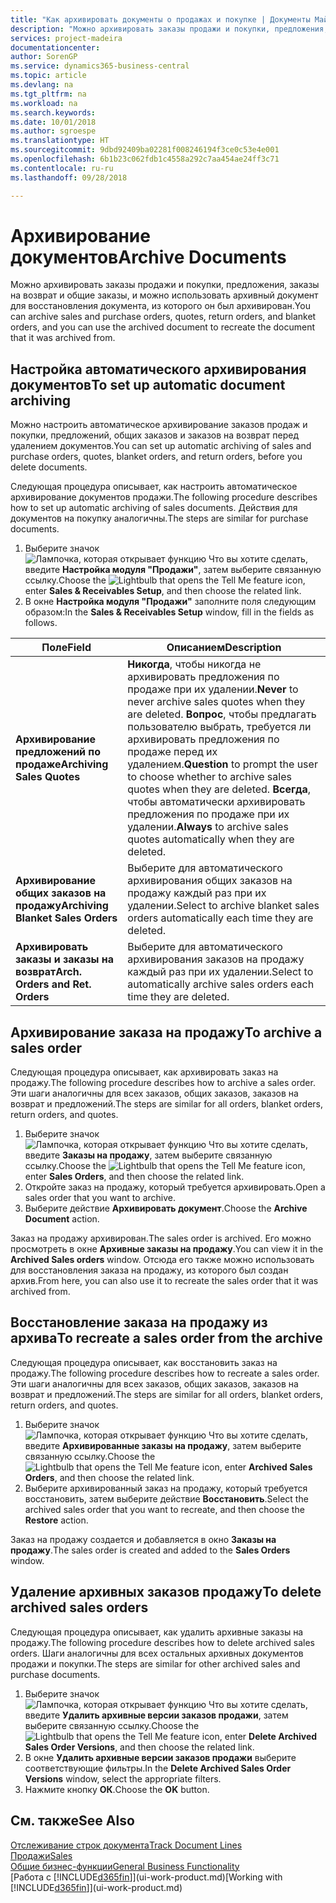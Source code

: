 ```yaml
---
title: "Как архивировать документы о продажах и покупке | Документы Майкрософт"
description: "Можно архивировать заказы продажи и покупки, предложения, заказы на возврат и общие заказы, и можно использовать архивный документ для восстановления документа, из которого он был архивирован."
services: project-madeira
documentationcenter: 
author: SorenGP
ms.service: dynamics365-business-central
ms.topic: article
ms.devlang: na
ms.tgt_pltfrm: na
ms.workload: na
ms.search.keywords: 
ms.date: 10/01/2018
ms.author: sgroespe
ms.translationtype: HT
ms.sourcegitcommit: 9dbd92409ba02281f008246194f3ce0c53e4e001
ms.openlocfilehash: 6b1b23c062fdb1c4558a292c7aa454ae24ff3c71
ms.contentlocale: ru-ru
ms.lasthandoff: 09/28/2018

---
```

# <a name="archive-documents"></a><span data-ttu-id="54c81-103">Архивирование документов</span><span class="sxs-lookup"><span data-stu-id="54c81-103">Archive Documents</span></span>
<span data-ttu-id="54c81-104">Можно архивировать заказы продажи и покупки, предложения, заказы на возврат и общие заказы, и можно использовать архивный документ для восстановления документа, из которого он был архивирован.</span><span class="sxs-lookup"><span data-stu-id="54c81-104">You can archive sales and purchase orders, quotes, return orders, and blanket orders, and you can use the archived document to recreate the document that it was archived from.</span></span>

## <a name="to-set-up-automatic-document-archiving"></a><span data-ttu-id="54c81-105">Настройка автоматического архивирования документов</span><span class="sxs-lookup"><span data-stu-id="54c81-105">To set up automatic document archiving</span></span>  
<span data-ttu-id="54c81-106">Можно настроить автоматическое архивирование заказов продаж и покупки, предложений, общих заказов и заказов на возврат перед удалением документов.</span><span class="sxs-lookup"><span data-stu-id="54c81-106">You can set up automatic archiving of sales and purchase orders, quotes, blanket orders, and return orders, before you delete documents.</span></span>

<span data-ttu-id="54c81-107">Следующая процедура описывает, как настроить автоматическое архивирование документов продажи.</span><span class="sxs-lookup"><span data-stu-id="54c81-107">The following procedure describes how to set up automatic archiving of sales documents.</span></span> <span data-ttu-id="54c81-108">Действия для документов на покупку аналогичны.</span><span class="sxs-lookup"><span data-stu-id="54c81-108">The steps are similar for purchase documents.</span></span>
1.  <span data-ttu-id="54c81-109">Выберите значок ![Лампочка, которая открывает функцию Что вы хотите сделать](media/ui-search/search_small.png "Что вы хотите сделать"), введите **Настройка модуля "Продажи"**, затем выберите связанную ссылку.</span><span class="sxs-lookup"><span data-stu-id="54c81-109">Choose the ![Lightbulb that opens the Tell Me feature](media/ui-search/search_small.png "Tell me what you want to do") icon, enter **Sales & Receivables Setup**, and then choose the related link.</span></span>
2. <span data-ttu-id="54c81-110">В окне **Настройка модуля "Продажи"** заполните поля следующим образом:</span><span class="sxs-lookup"><span data-stu-id="54c81-110">In the **Sales & Receivables Setup** window, fill in the fields as follows.</span></span>

|<span data-ttu-id="54c81-111">Поле</span><span class="sxs-lookup"><span data-stu-id="54c81-111">Field</span></span>|<span data-ttu-id="54c81-112">Описанием</span><span class="sxs-lookup"><span data-stu-id="54c81-112">Description</span></span>|
|-----|-----------|
|<span data-ttu-id="54c81-113">**Архивирование предложений по продаже**</span><span class="sxs-lookup"><span data-stu-id="54c81-113">**Archiving Sales Quotes**</span></span>|<span data-ttu-id="54c81-114">**Никогда**, чтобы никогда не архивировать предложения по продаже при их удалении.</span><span class="sxs-lookup"><span data-stu-id="54c81-114">**Never** to never archive sales quotes when they are deleted.</span></span> <span data-ttu-id="54c81-115">**Вопрос**, чтобы предлагать пользователю выбрать, требуется ли архивировать предложения по продаже перед их удалением.</span><span class="sxs-lookup"><span data-stu-id="54c81-115">**Question** to prompt the user to choose whether to archive sales quotes when they are deleted.</span></span> <span data-ttu-id="54c81-116">**Всегда**, чтобы автоматически архивировать предложения по продаже при их удалении.</span><span class="sxs-lookup"><span data-stu-id="54c81-116">**Always** to archive sales quotes automatically when they are deleted.</span></span>|
|<span data-ttu-id="54c81-117">**Архивирование общих заказов на продажу**</span><span class="sxs-lookup"><span data-stu-id="54c81-117">**Archiving Blanket Sales Orders**</span></span>|<span data-ttu-id="54c81-118">Выберите для автоматического архивирования общих заказов на продажу каждый раз при их удалении.</span><span class="sxs-lookup"><span data-stu-id="54c81-118">Select to archive blanket sales orders automatically each time they are deleted.</span></span>|
|<span data-ttu-id="54c81-119">**Архивировать заказы и заказы на возврат**</span><span class="sxs-lookup"><span data-stu-id="54c81-119">**Arch. Orders and Ret. Orders**</span></span>|<span data-ttu-id="54c81-120">Выберите для автоматического архивирования заказов на продажу каждый раз при их удалении.</span><span class="sxs-lookup"><span data-stu-id="54c81-120">Select to automatically archive sales orders each time they are deleted.</span></span>|

## <a name="to-archive-a-sales-order"></a><span data-ttu-id="54c81-121">Архивирование заказа на продажу</span><span class="sxs-lookup"><span data-stu-id="54c81-121">To archive a sales order</span></span>
<span data-ttu-id="54c81-122">Следующая процедура описывает, как архивировать заказ на продажу.</span><span class="sxs-lookup"><span data-stu-id="54c81-122">The following procedure describes how to archive a sales order.</span></span> <span data-ttu-id="54c81-123">Эти шаги аналогичны для всех заказов, общих заказов, заказов на возврат и предложений.</span><span class="sxs-lookup"><span data-stu-id="54c81-123">The steps are similar for all orders, blanket orders, return orders, and quotes.</span></span>

1.  <span data-ttu-id="54c81-124">Выберите значок ![Лампочка, которая открывает функцию Что вы хотите сделать](media/ui-search/search_small.png "Что вы хотите сделать"), введите **Заказы на продажу**, затем выберите связанную ссылку.</span><span class="sxs-lookup"><span data-stu-id="54c81-124">Choose the ![Lightbulb that opens the Tell Me feature](media/ui-search/search_small.png "Tell me what you want to do") icon, enter **Sales Orders**, and then choose the related link.</span></span>  
2.  <span data-ttu-id="54c81-125">Откройте заказ на продажу, который требуется архивировать.</span><span class="sxs-lookup"><span data-stu-id="54c81-125">Open a sales order that you want to archive.</span></span>  
3.  <span data-ttu-id="54c81-126">Выберите действие **Архивировать документ**.</span><span class="sxs-lookup"><span data-stu-id="54c81-126">Choose the **Archive Document** action.</span></span>

<span data-ttu-id="54c81-127">Заказ на продажу архивирован.</span><span class="sxs-lookup"><span data-stu-id="54c81-127">The sales order is archived.</span></span> <span data-ttu-id="54c81-128">Его можно просмотреть в окне **Архивные заказы на продажу**.</span><span class="sxs-lookup"><span data-stu-id="54c81-128">You can view it in the **Archived Sales orders** window.</span></span> <span data-ttu-id="54c81-129">Отсюда его также можно использовать для восстановления заказа на продажу, из которого был создан архив.</span><span class="sxs-lookup"><span data-stu-id="54c81-129">From here, you can also use it to recreate the sales order that it was archived from.</span></span>

## <a name="to-recreate-a-sales-order-from-the-archive"></a><span data-ttu-id="54c81-130">Восстановление заказа на продажу из архива</span><span class="sxs-lookup"><span data-stu-id="54c81-130">To recreate a sales order from the archive</span></span>
<span data-ttu-id="54c81-131">Следующая процедура описывает, как восстановить заказ на продажу.</span><span class="sxs-lookup"><span data-stu-id="54c81-131">The following procedure describes how to recreate a sales order.</span></span> <span data-ttu-id="54c81-132">Эти шаги аналогичны для всех заказов, общих заказов, заказов на возврат и предложений.</span><span class="sxs-lookup"><span data-stu-id="54c81-132">The steps are similar for all orders, blanket orders, return orders, and quotes.</span></span>

1.  <span data-ttu-id="54c81-133">Выберите значок ![Лампочка, которая открывает функцию Что вы хотите сделать](media/ui-search/search_small.png "Что вы хотите сделать"), введите **Архивированные заказы на продажу**, затем выберите связанную ссылку.</span><span class="sxs-lookup"><span data-stu-id="54c81-133">Choose the ![Lightbulb that opens the Tell Me feature](media/ui-search/search_small.png "Tell me what you want to do") icon, enter **Archived Sales Orders**, and then choose the related link.</span></span>
2.  <span data-ttu-id="54c81-134">Выберите архивированный заказ на продажу, который требуется восстановить, затем выберите действие **Восстановить**.</span><span class="sxs-lookup"><span data-stu-id="54c81-134">Select the archived sales order that you want to recreate, and then choose the **Restore** action.</span></span>  

<span data-ttu-id="54c81-135">Заказ на продажу создается и добавляется в окно **Заказы на продажу**.</span><span class="sxs-lookup"><span data-stu-id="54c81-135">The sales order is created and added to the **Sales Orders** window.</span></span>

## <a name="to-delete-archived-sales-orders"></a><span data-ttu-id="54c81-136">Удаление архивных заказов продажу</span><span class="sxs-lookup"><span data-stu-id="54c81-136">To delete archived sales orders</span></span>
<span data-ttu-id="54c81-137">Следующая процедура описывает, как удалить архивные заказы на продажу.</span><span class="sxs-lookup"><span data-stu-id="54c81-137">The following procedure describes how to delete archived sales orders.</span></span> <span data-ttu-id="54c81-138">Шаги аналогичны для всех остальных архивных документов продажи и покупки.</span><span class="sxs-lookup"><span data-stu-id="54c81-138">The steps are similar for other archived sales and purchase documents.</span></span>

1.  <span data-ttu-id="54c81-139">Выберите значок ![Лампочка, которая открывает функцию Что вы хотите сделать](media/ui-search/search_small.png "Что вы хотите сделать"), введите **Удалить архивные версии заказов продажи**, затем выберите связанную ссылку.</span><span class="sxs-lookup"><span data-stu-id="54c81-139">Choose the ![Lightbulb that opens the Tell Me feature](media/ui-search/search_small.png "Tell me what you want to do") icon, enter **Delete Archived Sales Order Versions**, and then choose the related link.</span></span>  
2.  <span data-ttu-id="54c81-140">В окне **Удалить архивные версии заказов продажи** выберите соответствующие фильтры.</span><span class="sxs-lookup"><span data-stu-id="54c81-140">In the **Delete Archived Sales Order Versions** window, select the appropriate filters.</span></span>  
3.  <span data-ttu-id="54c81-141">Нажмите кнопку **ОК**.</span><span class="sxs-lookup"><span data-stu-id="54c81-141">Choose the **OK** button.</span></span>

## <a name="see-also"></a><span data-ttu-id="54c81-142">См. также</span><span class="sxs-lookup"><span data-stu-id="54c81-142">See Also</span></span>
[<span data-ttu-id="54c81-143">Отслеживание строк документа</span><span class="sxs-lookup"><span data-stu-id="54c81-143">Track Document Lines</span></span>](across-how-to-track-document-lines.md)  
[<span data-ttu-id="54c81-144">Продажи</span><span class="sxs-lookup"><span data-stu-id="54c81-144">Sales</span></span>](sales-manage-sales.md)  
[<span data-ttu-id="54c81-145">Общие бизнес-функции</span><span class="sxs-lookup"><span data-stu-id="54c81-145">General Business Functionality</span></span>](ui-across-business-areas.md)  
<span data-ttu-id="54c81-146">[Работа с [!INCLUDE[d365fin](includes/d365fin_md.md)]](ui-work-product.md)</span><span class="sxs-lookup"><span data-stu-id="54c81-146">[Working with [!INCLUDE[d365fin](includes/d365fin_md.md)]](ui-work-product.md)</span></span>

